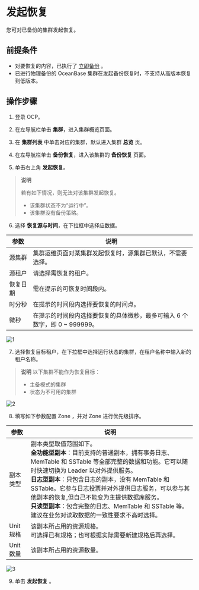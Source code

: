 # 发起恢复

您可对已备份的集群发起恢复。

## 前提条件

* 对要恢复的内容，已执行了 [立即备份](13.buckup-clusters/2.back-up.md) 。
* 已进行物理备份的 OceanBase 集群在发起备份恢复时，不支持从高版本恢复到低版本。

## 操作步骤

1. 登录 OCP。

2. 在左导航栏单击 **集群**，进入集群概览页面。

3. 在 **集群列表** 中单击对应的集群，默认进入集群 **总览** 页。

4. 在左导航栏单击 **备份恢复**，进入该集群的 **备份恢复** 页面。

5. 单击右上角 **发起恢复**。

>**说明**
>
>若有如下情况，则无法对该集群发起恢复。
>* 该集群状态不为“运行中”。
>* 该集群没有备份策略。

6. 选择 **恢复源与时间**，在下拉框中选择应数据。

| 参数                 | 说明 |
|------               |------|
| 源集群   | 集群运维页面对某集群发起恢复时，源集群已默认，不需要选择。   |
|  源租户  |  请选择需恢复的租户。 |
|  恢复日期  |  需在提示的可恢复时间段内。  |
|  时分秒  |  在提示的时间段内选择要恢复的时间点。  |
|  微秒   |   在提示的时间段内选择要恢复的具体微秒，最多可输入 6 个数字，即 0 ~ 999999。     |

![1](https://obbusiness-private.oss-cn-shanghai.aliyuncs.com/doc/img/ocp/%E5%8F%91%E8%B5%B7%E6%81%A2%E5%A4%8D.png)

7. 选择恢复目标租户，在下拉框中选择运行状态的集群，在租户名称中输入新的租户名称。

>**说明**
> 以下集群不能作为恢复目标：
>
>* 主备模式的集群
>* 状态为不可用的集群

![2](https://obbusiness-private.oss-cn-shanghai.aliyuncs.com/doc/img/ocp/%E6%81%A2%E5%A4%8D%E7%9B%AE%E6%A0%87%E7%A7%9F%E6%88%B7.png)

8. 填写如下参数配置 Zone ，并对 Zone 进行优先级排序。

| 参数                 | 说明 |
|------               |------|
| 副本类型   | 副本类型取值范围如下。</br>**全功能型副本**：目前支持的普通副本，拥有事务日志、MemTable 和 SSTable 等全部完整的数据和功能。它可以随时快速切换为 Leader 以对外提供服务。</br>**日志型副本**：只包含日志的副本，没有 MemTable 和 SSTable。它参与日志投票并对外提供日志服务，可以参与其他副本的恢复,但自己不能变为主提供数据库服务。</br>**只读型副本**：包含完整的日志、MemTable 和 SSTable 等。建议在业务对读取数据的一致性要求不高时选择。   |
|  Unit 规格  |  该副本所占用的资源规格。</br>可选择已有规格；也可根据实际需要新建规格后再选择。 |
|  Unit 数量  |  该副本所占用的资源数量。  |

![3](https://obbusiness-private.oss-cn-shanghai.aliyuncs.com/doc/img/ocp/zone%E9%85%8D%E7%BD%AE.png)

9. 单击 **发起恢复** 。

